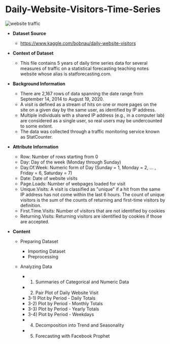 # Daily-Website-Visitors-Time-Series
![website traffic](https://websitechecker.com/wp-content/uploads/2020/04/AdobeStock_154964316-1024x576.jpeg)

- **Dataset Source**
    - https://www.kaggle.com/bobnau/daily-website-visitors


- **Context of Dataset**
    - This file contains 5 years of daily time series data for several measures of traffic on a statistical forecasting teaching notes website whose alias is statforecasting.com. 
    
    
- **Background Information**
    - There are 2,167 rows of data spanning the date range from September 14, 2014 to August 19, 2020.
    - A visit is defined as a stream of hits on one or more pages on the site on a given day by the same user, as identified by IP address. 
    - Multiple individuals with a shared IP address (e.g., in a computer lab) are considered as a single user, so real users may be undercounted to some extent.
    - The data was collected through a traffic monitoring service known as StatCounter.    
    

- **Attribute Information**
    - Row: Number of rows starting from 0
    - Day: Day of the week (Monday through Sunday)
    - Day.Of.Week: Numeric form of Day (Sunday = 1, Monday = 2, ... , Friday = 6, Saturday = 7)
    - Date: Date of website visits
    - Page.Loads: Number of webpages loaded for visit
    - Unique.Visits: A visit is classified as "unique" if a hit from the same IP address has not come within the last 6 hours. The count of unique visitors is the sum of the counts of returning and first-time visitors by definition.
    - First.Time.Visits: Number of visitors that are not identified by cookies
    - Returning.Visits: Returning visitors are identified by cookies if those are accepted.
    
 
- **Content**
    - Preparing Dataset
        - Importing Dataset
        - Preprocessing
        
    - Analyzing Data
        - 1) Summaries of Categorical and Numeric Data
        - 2) Pair Plot of Daily Website Visit
        - 3-1) Plot by Period - Daily Totals
        - 3-2) Plot by Period - Monthly Totals
        - 3-3) Plot by Period - Yearly Totals
        - 3-4) Plot by Period - Weekdays
        - 4) Decomposition into Trend and Seasonality
        - 5) Forecasting with Facebook Prophet
